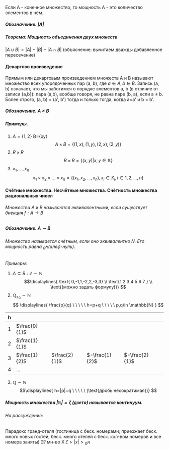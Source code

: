 Если А - конечное множество, то мощность A - это количество элементов в нём. 
##### Обозначение. $|A|$
##### Теорема: Мощность объединения двух множеств
$|A\cup B|=|A|+|B|-|A\cap B|$
(объяснение: вычитаем дважды добавленное пересечение)

#### Декартово произведение 
Прямым или декартовым произведением множеств А и В называют множество всех упорядоченных пар (a, b), где $a\in A, b\in B$. Запись (a, b) означает, что мы заботимся о порядке элементов а, b (в отличие от записи {а,b}): пара (a,b), вообще говоря, не равна паре (b, a), если а ≠ b. Более строго, (a, b) = (a', b') тогда и только тогда, когда а=а' и b = b'.
##### Обозначение. $A\times B$

##### Примеры. 
1. $A=\{1,2\}$ B={xy}
$$A\times B=\{(1,x),(1,y),(2,x),(2,y)\}$$
2. $R\times R$
$$R\times R=\{(x,y)|x,y\in\mathbb{R}\}$$
3. $x_{1},...,x_{n}$
$$x_{1}\times x_{2}\times\dots\times x_{n}=\{(x_{1},x_{2},\dots,x_{n}),x_{i}\in X_{i},i\in{1,2,\dots,n}\}$$
#### Cчётные множества. Несчётные множества. Счётность множества рациональных чисел
###### Множества A и B называются эквивалентными, если существует биекция $f: A \rightarrow B$
##### Обозначение. $A\sim B$
###### Множество называется счётным, если оно эквивалентно N. Его мощность равна $\mathbb{ﬡ}_{0}$(алеф-нуль).
*Примеры:* 
1. ${A} \subseteq {B}: \mathbb{Z}\sim\mathbb{N}$
$$\displaylines{
\text{
0,-1,1,-2,2,-3,3} \\
\text{1 2 3 4  5 6 7 } \\
\text{(можно задать формулу)}}
$$
2. $\mathbb{Q}_{\geq_{0}}\sim \mathbb{N}$
$$ \displaylines{
\frac{p}{q} \ \ \ \ \ h=p+q \ \ \ \ \ p,q\in \mathbb{N} }
$$

| h   |               |               |                |                |     |
| --- | ------------- | ------------- | -------------- | -------------- | --- |
| 1   | $\frac{0}{1}$ |               |                |                |     |
| 2   | $\frac{1}{1}$ |               |                |                |     |
| 3   | $\frac{1}{2}$ | $\frac{2}{1}$ | $-\frac{1}{2}$ | $-\frac{2}{1}$ |     |
| 4   | ...           |               |                |                |     |

3. $\mathbb{Q}\sim \mathbb{N}$
 $$\displaylines{
h=|p|+q \ \ \ \ \ (\text{дробь несократимая})}
$$
##### Мощность множества $|\mathbb{R}|={\displaystyle \zeta }$ (дзета) называется континуум.

###### На рассуждение:
Парадокс гранд-отеля (гостиница с беск. номерами; приезжает беск. много новых гостей; беск. много отелей с беск. кол-вом номеров и все номера заняты)
 $\exists ? \text{ мн-во X } {\displaystyle \zeta}>|x|>\mathbb{ﬡ}_{0}$ 

